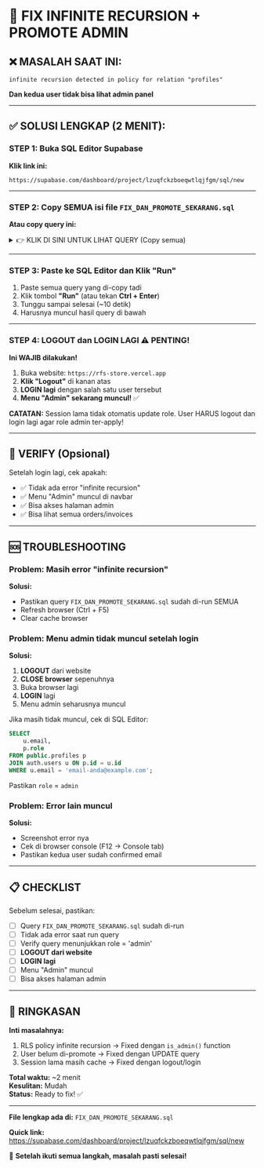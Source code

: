 # 🚨 FIX INFINITE RECURSION + PROMOTE ADMIN

## ❌ MASALAH SAAT INI:
```
infinite recursion detected in policy for relation "profiles"
```
**Dan kedua user tidak bisa lihat admin panel**

---

## ✅ SOLUSI LENGKAP (2 MENIT):

### **STEP 1: Buka SQL Editor Supabase**

**Klik link ini:**
```
https://supabase.com/dashboard/project/lzuqfckzboeqwtlqjfgm/sql/new
```

---

### **STEP 2: Copy SEMUA isi file `FIX_DAN_PROMOTE_SEKARANG.sql`**

**Atau copy query ini:**

<details>
<summary>👉 KLIK DI SINI UNTUK LIHAT QUERY (Copy semua)</summary>

```sql
-- ============================================
-- FIX INFINITE RECURSION + PROMOTE USERS
-- ============================================

-- PART 1: FIX INFINITE RECURSION
CREATE OR REPLACE FUNCTION public.is_admin()
RETURNS BOOLEAN AS $$
BEGIN
    RETURN EXISTS (
        SELECT 1 FROM public.profiles
        WHERE id = auth.uid() AND role = 'admin'
    );
END;
$$ LANGUAGE plpgsql SECURITY DEFINER STABLE;

-- Update all policies
DROP POLICY IF EXISTS "Admins can view all profiles" ON public.profiles;
DROP POLICY IF EXISTS "Admins can update all profiles" ON public.profiles;

CREATE POLICY "Admins can view all profiles" ON public.profiles
    FOR SELECT USING (public.is_admin());

CREATE POLICY "Admins can update all profiles" ON public.profiles
    FOR UPDATE USING (public.is_admin());

DROP POLICY IF EXISTS "Admins can manage services" ON public.services;
CREATE POLICY "Admins can manage services" ON public.services
    FOR ALL USING (public.is_admin());

DROP POLICY IF EXISTS "Admins can view all orders" ON public.orders;
DROP POLICY IF EXISTS "Admins can update all orders" ON public.orders;

CREATE POLICY "Admins can view all orders" ON public.orders
    FOR SELECT USING (public.is_admin());

CREATE POLICY "Admins can update all orders" ON public.orders
    FOR UPDATE USING (public.is_admin());

DROP POLICY IF EXISTS "Admins can view all invoices" ON public.invoices;
DROP POLICY IF EXISTS "Admins can manage invoices" ON public.invoices;

CREATE POLICY "Admins can view all invoices" ON public.invoices
    FOR SELECT USING (public.is_admin());

CREATE POLICY "Admins can manage invoices" ON public.invoices
    FOR ALL USING (public.is_admin());

DROP POLICY IF EXISTS "Admins can view all payment proofs" ON public.payment_proofs;
DROP POLICY IF EXISTS "Admins can verify payment proofs" ON public.payment_proofs;

CREATE POLICY "Admins can view all payment proofs" ON public.payment_proofs
    FOR SELECT USING (public.is_admin());

CREATE POLICY "Admins can verify payment proofs" ON public.payment_proofs
    FOR UPDATE USING (public.is_admin());

DROP POLICY IF EXISTS "Admins can view audit logs" ON public.audit_logs;
CREATE POLICY "Admins can view audit logs" ON public.audit_logs
    FOR SELECT USING (public.is_admin());

-- PART 2: PROMOTE USERS
UPDATE public.profiles 
SET role = 'admin'
WHERE id IN (
    '88d321ac-b040-4707-8586-218ced262268',
    '80efaa74-e5dc-46db-84e1-e9df3215f60c'
);

-- VERIFY
SELECT 
    p.id,
    u.email,
    p.full_name,
    p.role
FROM public.profiles p
JOIN auth.users u ON p.id = u.id
WHERE p.id IN (
    '88d321ac-b040-4707-8586-218ced262268',
    '80efaa74-e5dc-46db-84e1-e9df3215f60c'
);
```

</details>

---

### **STEP 3: Paste ke SQL Editor dan Klik "Run"**

1. Paste semua query yang di-copy tadi
2. Klik tombol **"Run"** (atau tekan **Ctrl + Enter**)
3. Tunggu sampai selesai (~10 detik)
4. Harusnya muncul hasil query di bawah

---

### **STEP 4: LOGOUT dan LOGIN LAGI** ⚠️ PENTING!

**Ini WAJIB dilakukan!**

1. Buka website: `https://rfs-store.vercel.app`
2. **Klik "Logout"** di kanan atas
3. **LOGIN lagi** dengan salah satu user tersebut
4. **Menu "Admin" sekarang muncul!** ✅

**CATATAN:** Session lama tidak otomatis update role. User HARUS logout dan login lagi agar role admin ter-apply!

---

## 🧪 VERIFY (Opsional)

Setelah login lagi, cek apakah:
- ✅ Tidak ada error "infinite recursion"
- ✅ Menu "Admin" muncul di navbar
- ✅ Bisa akses halaman admin
- ✅ Bisa lihat semua orders/invoices

---

## 🆘 TROUBLESHOOTING

### Problem: Masih error "infinite recursion"
**Solusi:**
- Pastikan query `FIX_DAN_PROMOTE_SEKARANG.sql` sudah di-run SEMUA
- Refresh browser (Ctrl + F5)
- Clear cache browser

### Problem: Menu admin tidak muncul setelah login
**Solusi:**
1. **LOGOUT** dari website
2. **CLOSE browser** sepenuhnya
3. Buka browser lagi
4. **LOGIN** lagi
5. Menu admin seharusnya muncul

Jika masih tidak muncul, cek di SQL Editor:
```sql
SELECT 
    u.email,
    p.role
FROM public.profiles p
JOIN auth.users u ON p.id = u.id
WHERE u.email = 'email-anda@example.com';
```

Pastikan `role` = `admin`

### Problem: Error lain muncul
**Solusi:**
- Screenshot error nya
- Cek di browser console (F12 → Console tab)
- Pastikan kedua user sudah confirmed email

---

## 📋 CHECKLIST

Sebelum selesai, pastikan:

- [ ] Query `FIX_DAN_PROMOTE_SEKARANG.sql` sudah di-run
- [ ] Tidak ada error saat run query
- [ ] Verify query menunjukkan role = 'admin'
- [ ] **LOGOUT dari website**
- [ ] **LOGIN lagi**
- [ ] Menu "Admin" muncul
- [ ] Bisa akses halaman admin

---

## 🎯 RINGKASAN

**Inti masalahnya:**
1. RLS policy infinite recursion → Fixed dengan `is_admin()` function
2. User belum di-promote → Fixed dengan UPDATE query
3. Session lama masih cache → Fixed dengan logout/login

**Total waktu:** ~2 menit  
**Kesulitan:** Mudah  
**Status:** Ready to fix! ✅

---

**File lengkap ada di:** `FIX_DAN_PROMOTE_SEKARANG.sql`

**Quick link:** https://supabase.com/dashboard/project/lzuqfckzboeqwtlqjfgm/sql/new

🎉 **Setelah ikuti semua langkah, masalah pasti selesai!**

